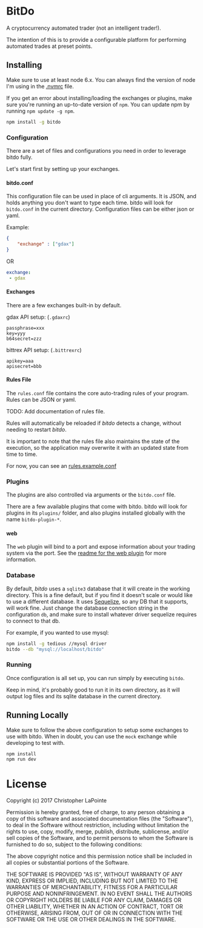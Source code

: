 # BitDo

A cryptocurrency automated trader (not an intelligent trader!).

The intention of this is to provide a configurable platform for performing
automated trades at preset points.

## Installing

Make sure to use at least node 6.x. You can always find the version of node I'm using in the [.nvmrc](.nvmrc) file.

If you get an error about installing/loading the exchanges or plugins, make sure you're running an up-to-date version of `npm`. You
can update npm by running `npm update -g npm`.

```bash
npm install -g bitdo
```

### Configuration

There are a set of files and configurations you need in order to leverage bitdo fully.

Let's start first by setting up your exchanges.

#### bitdo.conf

This configuration file can be used in place of cli arguments. It is JSON, and holds anything
you don't want to type each time.  bitdo will look for `bitdo.conf` in the current directory.
Configuration files can be either json or yaml.

Example:
```json
{
	"exchange" : ["gdax"]
}
```
OR
```yaml
exchange:
 - gdax
```

#### Exchanges

There are a few exchanges built-in by default.

gdax API setup: (`.gdaxrc`)
```
passphrase=xxx
key=yyy
b64secret=zzz
```

bittrex API setup: (`.bittrexrc`)
```
apikey=aaa
apisecret=bbb
```

#### Rules File

The `rules.conf` file contains the core auto-trading rules of your program. Rules can be JSON or yaml.

TODO: Add documentation of rules file.

Rules will automatically be reloaded if *bitdo* detects a change, without needing to restart *bitdo*.

It is important to note that the rules file also maintains the state of the execution, so the application
may overwrite it with an updated state from time to time.

For now, you can see an [rules.example.conf](rules.example.conf)

### Plugins

The plugins are also controlled via arguments or the `bitdo.conf` file.

There are a few available plugins that come with bitdo.  bitdo will look for plugins in its `plugins/` folder,
and also plugins installed globally with the name `bitdo-plugin-*`.

#### web

The `web` plugin will bind to a port and expose information about your trading system via the port.  See the
[readme for the web plugin](/plugins/web) for more information.

### Database

By default, *bitdo* uses a `sqlite3` database that it will create in the working directory.  This is a fine default,
but if you find it doesn't scale or would like to use a different database.  It uses [Sequelize](http://docs.sequelizejs.com/manual/installation/getting-started.html#setting-up-a-connection),
so any DB that it supports, will work fine.  Just change the database connection string in the configuration `db`, and
make sure to install whatever driver sequelize requires to connect to that db.

For example, if you wanted to use mysql:
```bash
npm install -g tedious //mysql driver
bitdo --db "mysql://localhost/bitdo"
```

### Running

Once configuration is all set up, you can run simply by executing `bitdo`.

Keep in mind, it's probably good to run it in its own directory, as it will output log files
and its sqlite database in the current directory.

## Running Locally

Make sure to follow the above configuration to setup some exchanges to use with bitdo.  When in doubt,
you can use the `mock` exchange while developing to test with.

```bash
npm install
npm run dev
```

# License

Copyright (c) 2017 Christopher LaPointe

Permission is hereby granted, free of charge, to any person obtaining a copy
of this software and associated documentation files (the "Software"), to deal
in the Software without restriction, including without limitation the rights
to use, copy, modify, merge, publish, distribute, sublicense, and/or sell
copies of the Software, and to permit persons to whom the Software is
furnished to do so, subject to the following conditions:

The above copyright notice and this permission notice shall be included in all
copies or substantial portions of the Software.

THE SOFTWARE IS PROVIDED "AS IS", WITHOUT WARRANTY OF ANY KIND, EXPRESS OR
IMPLIED, INCLUDING BUT NOT LIMITED TO THE WARRANTIES OF MERCHANTABILITY,
FITNESS FOR A PARTICULAR PURPOSE AND NONINFRINGEMENT. IN NO EVENT SHALL THE
AUTHORS OR COPYRIGHT HOLDERS BE LIABLE FOR ANY CLAIM, DAMAGES OR OTHER
LIABILITY, WHETHER IN AN ACTION OF CONTRACT, TORT OR OTHERWISE, ARISING FROM,
OUT OF OR IN CONNECTION WITH THE SOFTWARE OR THE USE OR OTHER DEALINGS IN THE
SOFTWARE.